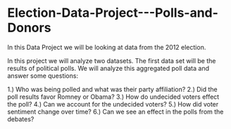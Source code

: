 # Election-Data-Project---Polls-and-Donors
In this Data Project we will be looking at data from the 2012 election. 

In this project we will analyze two datasets. The first data set will be the results of political polls. We will analyze this aggregated poll data and answer some questions:

1.) Who was being polled and what was their party affiliation?
2.) Did the poll results favor Romney or Obama?
3.) How do undecided voters effect the poll?
4.) Can we account for the undecided voters?
5.) How did voter sentiment change over time?
6.) Can we see an effect in the polls from the debates?
